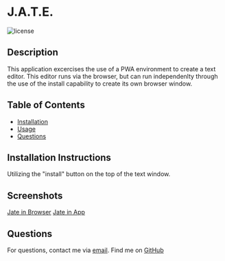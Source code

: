 
  # J.A.T.E.

  ![license](https://img.shields.io/badge/license--blue)
  
  ## Description
  This application excercises the use of a PWA environment to create a text editor. This editor runs via the browser, but can run independenlty through the use of the install capability to create its own browser window. 

  ## Table of Contents
  - [Installation](#installation)
  - [Usage](#usage)
  - [Questions](#questions)

  ## Installation Instructions
  Utilizing the "install" button on the top of the text window.

  ## Screenshots

  [Jate in Browser](./Assets/jatescreenshot.png)
  [Jate in App](./Assets/jateapp.png)



  ## Questions
  For questions, contact me via <a href="mailto:victor.m.kennedy@gmail.com">email</a>.
  Find me on <a href="https://github.com/Victorini1">GitHub</a>